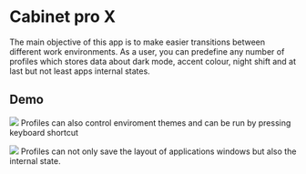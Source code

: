 # Cabinet pro X

The main objective of this app is to make easier transitions between different work environments. As a user, you can predefine any number of profiles which stores data about dark mode, accent colour, night shift and at last but not least apps internal states. 

## Demo
![](readme-assets/Themes.gif)
Profiles can also control enviroment themes and can be run by pressing keyboard shortcut
  
![](readme-assets/iTerm.gif)
Profiles can not only save the layout of applications windows but also the internal state.
